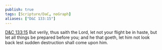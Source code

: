```yaml
---
publish: true
tags: [Scripture/DaC, noGraph]
aliases: ["D&C 133:15"]
---
```

[D&C 133:15](https://churchofjesuschrist.org/study/scriptures/dc-testament/dc/133?lang=eng&id=p15#p15) But verily, thus saith the Lord, let not your flight be in haste, but let all things be prepared before you; and he that goeth, let him not look back lest sudden destruction shall come upon him.
